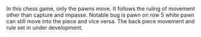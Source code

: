In this chess game, only the pawns move.
It follows the ruling of movement other than capture and impasse.
Notable bug is pawn on row 5 white pawn can still move into the piece and vice versa.
The back piece movement and rule set in under development.
